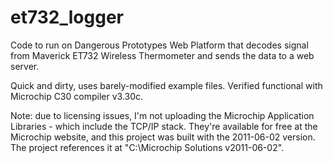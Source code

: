 # et732_logger
Code to run on Dangerous Prototypes Web Platform that decodes signal from Maverick ET732 Wireless Thermometer and sends the data to a web server.

Quick and dirty, uses barely-modified example files.  Verified functional with Microchip C30 compiler v3.30c.

Note: due to licensing issues, I'm not uploading the Microchip Application Libraries - which include the TCP/IP stack.  They're available for free at the Microchip website, and this project was built with the 2011-06-02 version.  The project references it at "C:\Microchip Solutions v2011-06-02".